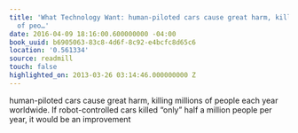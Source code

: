 ```yaml
---
title: 'What Technology Want: human-piloted cars cause great harm, killing millions
  of peo…'
date: 2016-04-09 18:16:00.600000000 -04:00
book_uuid: b6905063-83c8-4d6f-8c92-e4bcfc8d65c6
location: '0.561334'
source: readmill
touch: false
highlighted_on: 2013-03-26 03:14:46.000000000 Z
---
```


human-piloted cars cause great harm, killing millions of people each year worldwide. If robot-controlled cars killed “only” half a million people per year, it would be an improvement